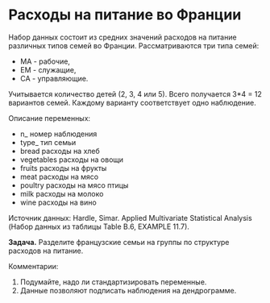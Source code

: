 Расходы на питание во Франции
=============================

Набор данных состоит из средних значений расходов на питание различных типов семей во Франции. Рассматриваются три типа семей:

* MA - рабочие, 
* EM - служащие, 
* CA - управляющие. 

Учитывается количество детей (2, 3, 4 или 5). Всего получается 3*4 = 12 вариантов семей. Каждому варианту соответствует одно наблюдение.

Описание переменных:

* n_			номер наблюдения
* type_			тип семьи
* bread			расходы на хлеб
* vegetables	расходы на овощи
* fruits		расходы на фрукты
* meat			расходы на мясо
* poultry		расходы на мясо птицы
* milk			расходы на молоко
* wine			расходы на вино

Источник данных: Hardle, Simar. Applied Multivariate Statistical Analysis (Набор данных из таблицы Table B.6, EXAMPLE 11.7).

**Задача.**	Разделите французские семьи на группы по структуре расходов на питание.

Комментарии:

1. Подумайте, надо ли стандартизировать переменные.
2. Данные позволяют подписать наблюдения на дендрограмме. 
